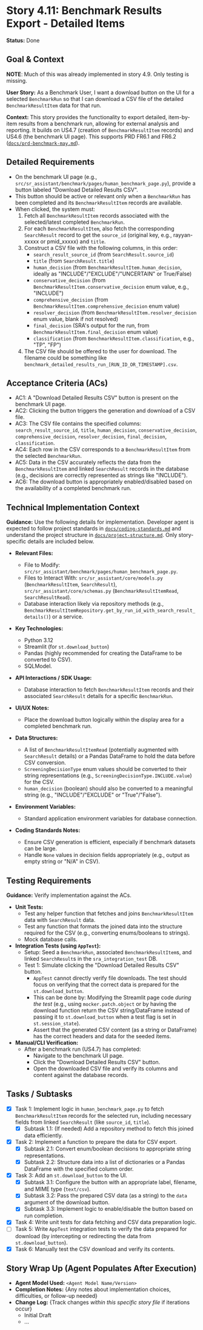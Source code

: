 # Story 4.11: Benchmark Results Export - Detailed Items

**Status:** Done

## Goal & Context

**NOTE**: Much of this was already implemented in story 4.9. Only testing is missing.

**User Story:** As a Benchmark User, I want a download button on the UI for a selected `BenchmarkRun` so that I can download a CSV file of the detailed `BenchmarkResultItem` data for that run.

**Context:** This story provides the functionality to export detailed, item-by-item results from a benchmark run, allowing for external analysis and reporting. It builds on US4.7 (creation of `BenchmarkResultItem` records) and US4.6 (the benchmark UI page). This supports PRD FR6.1 and FR6.2 ([`docs/prd-benchmark-may.md`](/docs/prd-benchmark-may.md)).

## Detailed Requirements

- On the benchmark UI page (e.g., `src/sr_assistant/benchmark/pages/human_benchmark_page.py`), provide a button labeled "Download Detailed Results CSV".
- This button should be active or relevant only when a `BenchmarkRun` has been completed and its `BenchmarkResultItem` records are available.
- When clicked, the system must:
    1. Fetch all `BenchmarkResultItem` records associated with the selected/latest completed `BenchmarkRun`.
    2. For each `BenchmarkResultItem`, also fetch the corresponding `SearchResult` record to get the `source_id` (original key, e.g., rayyan-xxxxx or pmid_xxxxx) and `title`.
    3. Construct a CSV file with the following columns, in this order:
        - `search_result_source_id` (from `SearchResult.source_id`)
        - `title` (from `SearchResult.title`)
        - `human_decision` (from `BenchmarkResultItem.human_decision`, ideally as "INCLUDE"/"EXCLUDE"/"UNCERTAIN" or True/False)
        - `conservative_decision` (from `BenchmarkResultItem.conservative_decision` enum value, e.g., "INCLUDE")
        - `comprehensive_decision` (from `BenchmarkResultItem.comprehensive_decision` enum value)
        - `resolver_decision` (from `BenchmarkResultItem.resolver_decision` enum value, blank if not resolved)
        - `final_decision` (SRA's output for the run, from `BenchmarkResultItem.final_decision` enum value)
        - `classification` (from `BenchmarkResultItem.classification`, e.g., "TP", "FP")
    4. The CSV file should be offered to the user for download. The filename could be something like `benchmark_detailed_results_run_[RUN_ID_OR_TIMESTAMP].csv`.

## Acceptance Criteria (ACs)

- AC1: A "Download Detailed Results CSV" button is present on the benchmark UI page.
- AC2: Clicking the button triggers the generation and download of a CSV file.
- AC3: The CSV file contains the specified columns: `search_result_source_id`, `title`, `human_decision`, `conservative_decision`, `comprehensive_decision`, `resolver_decision`, `final_decision`, `classification`.
- AC4: Each row in the CSV corresponds to a `BenchmarkResultItem` from the selected `BenchmarkRun`.
- AC5: Data in the CSV accurately reflects the data from the `BenchmarkResultItem` and linked `SearchResult` records in the database (e.g., decisions are correctly represented as strings like "INCLUDE").
- AC6: The download button is appropriately enabled/disabled based on the availability of a completed benchmark run.

## Technical Implementation Context

**Guidance:** Use the following details for implementation. Developer agent is expected to follow project standards in [`docs/coding-standards.md`](/docs/coding-standards.md) and understand the project structure in [`docs/project-structure.md`](/docs/project-structure.md). Only story-specific details are included below.

- **Relevant Files:**
    - File to Modify: `src/sr_assistant/benchmark/pages/human_benchmark_page.py`.
    - Files to Interact With: `src/sr_assistant/core/models.py` (`BenchmarkResultItem`, `SearchResult`), `src/sr_assistant/core/schemas.py` (`BenchmarkResultItemRead`, `SearchResultRead`).
    - Database interaction likely via repository methods (e.g., `BenchmarkResultItemRepository.get_by_run_id_with_search_result_details()`) or a service.

- **Key Technologies:**
    - Python 3.12
    - Streamlit (for `st.download_button`)
    - Pandas (highly recommended for creating the DataFrame to be converted to CSV).
    - SQLModel.

- **API Interactions / SDK Usage:**
    - Database interaction to fetch `BenchmarkResultItem` records and their associated `SearchResult` details for a specific `BenchmarkRun`.

- **UI/UX Notes:**
    - Place the download button logically within the display area for a completed benchmark run.

- **Data Structures:**
    - A list of `BenchmarkResultItemRead` (potentially augmented with `SearchResult` details) or a Pandas DataFrame to hold the data before CSV conversion.
    - `ScreeningDecisionType` enum values should be converted to their string representations (e.g., `ScreeningDecisionType.INCLUDE.value`) for the CSV.
    - `human_decision` (boolean) should also be converted to a meaningful string (e.g., "INCLUDE"/"EXCLUDE" or "True"/"False").

- **Environment Variables:**
    - Standard application environment variables for database connection.

- **Coding Standards Notes:**
    - Ensure CSV generation is efficient, especially if benchmark datasets can be large.
    - Handle `None` values in decision fields appropriately (e.g., output as empty string or "N/A" in CSV).

## Testing Requirements

**Guidance:** Verify implementation against the ACs.

- **Unit Tests:**
    - Test any helper function that fetches and joins `BenchmarkResultItem` data with `SearchResult` data.
    - Test any function that formats the joined data into the structure required for the CSV (e.g., converting enums/booleans to strings).
    - Mock database calls.
- **Integration Tests (using `AppTest`):**
    - Setup: Seed a `BenchmarkRun`, associated `BenchmarkResultItem`s, and linked `SearchResult`s in the `sra_integration_test` DB.
    - Test 1: Simulate clicking the "Download Detailed Results CSV" button.
        - `AppTest` cannot directly verify file downloads. The test should focus on verifying that the correct data is prepared for the `st.download_button`.
        - This can be done by: Modifying the Streamlit page code *during the test* (e.g., using `mocker.patch.object` or by having the download function return the CSV string/DataFrame instead of passing it to `st.download_button` when a test flag is set in `st.session_state`).
        - Assert that the generated CSV content (as a string or DataFrame) has the correct headers and data for the seeded items.
- **Manual/CLI Verification:**
    - After a benchmark run (US4.7) has completed:
        - Navigate to the benchmark UI page.
        - Click the "Download Detailed Results CSV" button.
        - Open the downloaded CSV file and verify its columns and content against the database records.

## Tasks / Subtasks

- [x] Task 1: Implement logic in `human_benchmark_page.py` to fetch `BenchmarkResultItem` records for the selected run, including necessary fields from linked `SearchResult` (like `source_id`, `title`).
    - [x] Subtask 1.1: (If needed) Add a repository method to fetch this joined data efficiently.
- [x] Task 2: Implement a function to prepare the data for CSV export.
    - [x] Subtask 2.1: Convert enum/boolean decisions to appropriate string representations.
    - [x] Subtask 2.2: Structure data into a list of dictionaries or a Pandas DataFrame with the specified column order.
- [x] Task 3: Add an `st.download_button` to the UI.
    - [x] Subtask 3.1: Configure the button with an appropriate label, filename, and MIME type (`text/csv`).
    - [x] Subtask 3.2: Pass the prepared CSV data (as a string) to the `data` argument of the download button.
    - [x] Subtask 3.3: Implement logic to enable/disable the button based on run completion.
- [x] Task 4: Write unit tests for data fetching and CSV data preparation logic.
- [ ] Task 5: Write `AppTest` integration tests to verify the data prepared for download (by intercepting or redirecting the data from `st.download_button`).
- [x] Task 6: Manually test the CSV download and verify its contents.

## Story Wrap Up (Agent Populates After Execution)

- **Agent Model Used:** `<Agent Model Name/Version>`
- **Completion Notes:** {Any notes about implementation choices, difficulties, or follow-up needed}
- **Change Log:** {Track changes *within this specific story file* if iterations occur}
    - Initial Draft
    - ...
